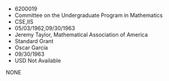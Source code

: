 * 6200019
* Committee on the Undergraduate Program in Mathematics
* CSE,IIS
* 05/03/1962,09/30/1963
* Jeremy Taylor, Mathematical Association of America
* Standard Grant
* Oscar Garcia
* 09/30/1963
* USD Not Available

NONE